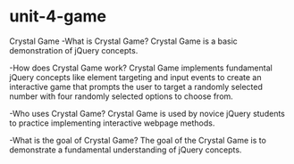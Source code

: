 # unit-4-game
Crystal Game
-What is Crystal Game?
Crystal Game is a basic demonstration of jQuery concepts.

-How does Crystal Game work?
Crystal Game implements fundamental jQuery concepts like element targeting and input events to create an interactive game that prompts the user to target a randomly selected number with four randomly selected options to choose from.

-Who uses Crystal Game?
Crystal Game is used by novice jQuery students to practice implementing interactive webpage methods.

-What is the  goal of Crystal Game?
The goal of the Crystal Game is to demonstrate a fundamental understanding of jQuery concepts.